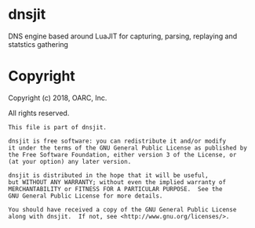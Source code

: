 # dnsjit

DNS engine based around LuaJIT for capturing, parsing, replaying and statstics gathering

# Copyright

Copyright (c) 2018, OARC, Inc.

All rights reserved.

```
This file is part of dnsjit.

dnsjit is free software: you can redistribute it and/or modify
it under the terms of the GNU General Public License as published by
the Free Software Foundation, either version 3 of the License, or
(at your option) any later version.

dnsjit is distributed in the hope that it will be useful,
but WITHOUT ANY WARRANTY; without even the implied warranty of
MERCHANTABILITY or FITNESS FOR A PARTICULAR PURPOSE.  See the
GNU General Public License for more details.

You should have received a copy of the GNU General Public License
along with dnsjit.  If not, see <http://www.gnu.org/licenses/>.
```

